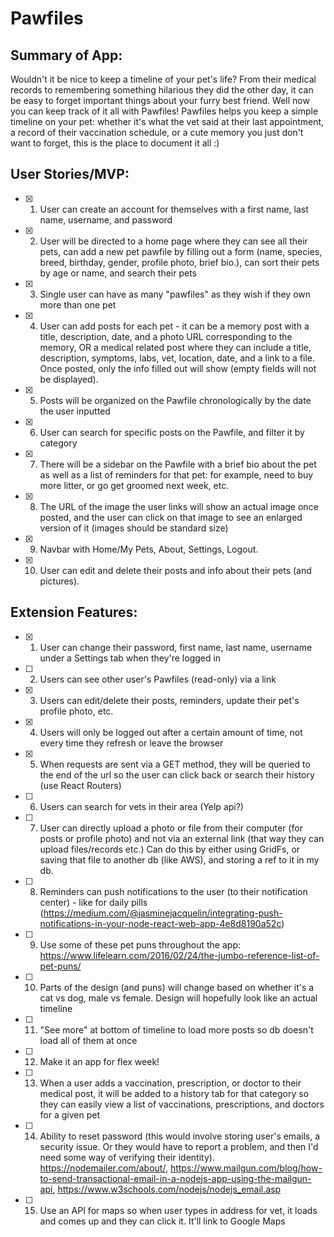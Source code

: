 
# Pawfiles

## Summary of App:
Wouldn't it be nice to keep a timeline of your pet's life?
From their medical records to remembering something hilarious they did
the other day, it can be easy to forget important things about your
furry best friend. Well now you can keep track of it all with
Pawfiles! Pawfiles helps you keep a simple timeline on your pet:
whether it's what the vet said at their last appointment, a record of
their vaccination schedule, or a cute memory you just don't want to
forget, this is the place to document it all :)

## User Stories/MVP: 
- [x] 1. User can create an account for themselves with a first name, last name, username, and password
- [x] 2. User will be directed to a home page where they can see all their pets, can add a new pet pawfile by filling out a form (name, species, breed, birthday, gender, profile photo, brief bio.), can sort their pets by age or name, and search their pets
- [x] 3. Single user can have as many "pawfiles" as they wish if they own more than one pet
- [x] 4. User can add posts for each pet - it can be a memory post with a title, description, date, and a photo URL corresponding to the memory, OR a medical related post where they can include a title, description, symptoms, labs, vet, location, date, and a link to a file. Once posted, only the info filled out will show (empty fields will not be displayed).
- [x] 5. Posts will be organized on the Pawfile chronologically by the date the user inputted
- [x] 6. User can search for specific posts on the Pawfile, and filter it by category
- [x] 7. There will be a sidebar on the Pawfile with a brief bio about the pet as well as a list of reminders for that pet: for
example, need to buy more litter, or go get groomed next week, etc.
- [x] 8. The URL of the image the user links will show an actual image once posted, and the user can click on that image to see an enlarged version of it (images should be standard size) 
- [x] 9. Navbar with Home/My Pets, About, Settings, Logout.
- [x] 10. User can edit and delete their posts and info about their pets (and pictures). 

## Extension Features: 
- [x] 1. User can change their password, first name, last name, username under a Settings tab when they're logged in
- [ ] 2. Users can see other user's Pawfiles (read-only) via a link
- [x] 3. Users can edit/delete their posts, reminders, update their pet's profile photo, etc.
- [x] 4. Users will only be logged out after a certain amount of time, not every time they refresh or leave the browser
- [x] 5. When requests are sent via a GET method, they will be queried to the end of the url so the user can click back or search their history (use React Routers) 
- [ ] 6. Users can search for vets in their area (Yelp api?) 
- [ ] 7. User can directly upload a photo or file from their computer (for posts or profile photo) and not via an external link (that way they can upload files/records etc.) Can do this by either using GridFs, or saving that file to another db (like AWS), and storing a ref to it in my db. 
- [ ] 8. Reminders can push notifications to the user (to their notification center) - like for daily pills (https://medium.com/@jasminejacquelin/integrating-push-notifications-in-your-node-react-web-app-4e8d8190a52c)
- [ ] 9. Use some of these pet puns throughout the app: https://www.lifelearn.com/2016/02/24/the-jumbo-reference-list-of-pet-puns/
- [ ] 10. Parts of the design (and puns) will change based on whether it's a cat vs dog, male vs female. Design will hopefully look like an actual timeline
- [ ] 11. "See more" at bottom of timeline to load more posts so db doesn't load all of them at once
- [ ] 12. Make it an app for flex week!
- [ ] 13. When a user adds a vaccination, prescription, or doctor to their medical post, it will be added to a history tab for that category so they can easily view a list of vaccinations, prescriptions, and doctors for a given pet
- [ ] 14. Ability to reset password (this would involve storing user's emails, a security issue. Or they would have to report a problem, and then I'd need some way of verifying their identity). https://nodemailer.com/about/, https://www.mailgun.com/blog/how-to-send-transactional-email-in-a-nodejs-app-using-the-mailgun-api, https://www.w3schools.com/nodejs/nodejs_email.asp
- [ ] 15. Use an API for maps so when user types in address for vet, it loads and comes up and they can click it. It'll link to Google Maps 
